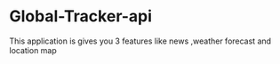 # Global-Tracker-api
This application is gives you 3 features like news ,weather forecast and location map
